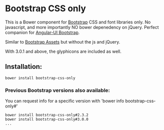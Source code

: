 # Bootstrap CSS only

This is a Bower component for [Bootstrap](http://getbootstrap.com/) CSS and font libraries only. No javascript, and more importantly NO bower depenedency on jQuery. Perfect companion for [Angular-UI Bootstrap](https://github.com/angular-ui/bootstrap-bower).

Similar to [Bootstrap Assets](https://github.com/srigi/html-bootstrap-assets) but without the js and jQuery.

With 3.0.1 and above, the glyphicons are included as well.

## Installation:

`bower install bootstrap-css-only`

### Previous Bootstrap versions also available:
You can request info for a specific version with 'bower info bootstrap-css-only#<version>'
```
bower install bootstrap-css-only#2.3.2
bower install bootstrap-css-only#3.0.0
...
```
